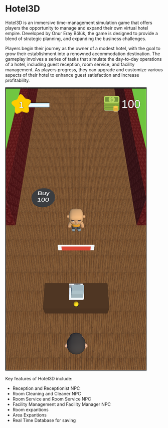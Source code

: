 # Hotel3D
Hotel3D is an immersive time-management simulation game that offers players the opportunity to manage and expand their own virtual hotel empire. Developed by Onur Eray Bölük, the game is designed to provide a blend of strategic planning, and expanding the business challenges.

Players begin their journey as the owner of a modest hotel, with the goal to grow their establishment into a renowned accommodation destination. The gameplay involves a series of tasks that simulate the day-to-day operations of a hotel, including guest reception, room service, and facility management. As players progress, they can upgrade and customize various aspects of their hotel to enhance guest satisfaction and increase profitability.

![alt text](https://github.com/eraiboluk/Hotel3D/blob/main/Hotel3D/Ekran%20g%C3%B6r%C3%BCnt%C3%BCs%C3%BC%202024-03-27%20200237.png?raw=true)

Key features of Hotel3D include:

- Reception and Receptionist NPC
- Room Cleaning and Cleaner NPC
- Room Service and Room Service NPC
- Facility Management and Facility Manager NPC
- Room expantions
- Area Expantions
- Real Time Database for saving
